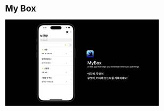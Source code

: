 # My Box

<center><img src="/img/portfolio/MyBox_main.png" alt="MyBox_main.png" width="600"></center><br>  

